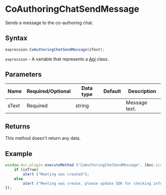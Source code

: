 # CoAuthoringChatSendMessage

Sends a message to the co-authoring chat.

## Syntax

```javascript
expression.CoAuthoringChatSendMessage(sText);
```

`expression` - A variable that represents a [Api](../Api.md) class.

## Parameters

| **Name** | **Required/Optional** | **Data type** | **Default** | **Description** |
| ------------- | ------------- | ------------- | ------------- | ------------- |
| sText | Required | string |  | Message text. |

## Returns

This method doesn't return any data.

## Example

```javascript
window.Asc.plugin.executeMethod ("CoAuthoringChatSendMessage", [Asc.scope.meeting_info], function (isTrue) {
    if (isTrue)
        alert ("Meeting was created");
    else
        alert ("Meeting was create, please update SDK for checking info about created meeting in chat.");
});
```
